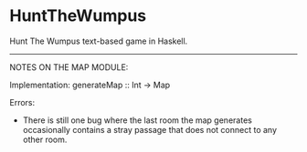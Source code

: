 HuntTheWumpus
=============

Hunt The Wumpus text-based game in Haskell.

---------------------------------------------------------------------------

NOTES ON THE MAP MODULE:

Implementation: generateMap :: Int -> Map

Errors: 
* There is still one bug where the last room the map generates occasionally contains a stray passage that does not connect to any other room.
